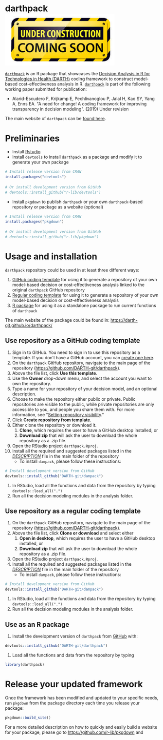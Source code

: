 
<!-- README.md is generated from README.Rmd. Please edit that file -->
darthpack <img src="docs/figs/under_const.jpeg" align="center" alt="" width="360" />
====================================================================================

[`darthpack`](https://github.com/DARTH-git/darthpack) is an R package that showcases the [Decision Analysis in R for Technologies in Health (DARTH)](https://darthworkgroup.com) coding framework to construct model-based cost-effectiveness analysis in R. [`darthpack`](https://github.com/DARTH-git/darthpack) is part of the following working paper submitted for publication:

-   Alarid-Escudero F, Krijkamp E, Pechlivanoglou P, Jalal H, Kao SY, Yang A, Enns EA. "A need for change! A coding framework for improving transparency in decision modeling". (2019) Under revision

The main website of `darthpack` can be [found here](https://github.com/DARTH-git/darthpack).

Preliminaries
=============

-   Install [Rstudio](https://www.rstudio.com/products/rstudio/download/)
-   Install `devtools` to install `darthpack` as a package and modify it to generate your own package

``` r
# Install release version from CRAN
install.packages("devtools")

# Or install development version from GitHub
# devtools::install_github("r-lib/devtools")
```

-   Install `pkgdown` to publish `darthpack` or your own `darthpack`-based repository or package as a website (optional)

``` r
# Install release version from CRAN
install.packages("pkgdown")

# Or install development version from GitHub
# devtools::install_github("r-lib/pkgdown")
```

Usage and installation
======================

`darthpack` repository could be used in at least three different ways:

1.  [GitHub coding template](#use-repository-as-a-github-coding-template) for using it to generate a repository of your own model-based decision or cost-effectiveness analysis linked to the original `darthpack` GitHub repository
2.  [Regular coding template](#use-repository-as-a-regular-coding-template) for using it to generate a repository of your own model-based decision or cost-effectiveness analysis
3.  [R package](#use-as-an-r-package) for using it as a standalone package to run current functions of `darthpack`

The main website of the package could be found in: <https://darth-git.github.io/darthpack/>

Use repository as a GitHub coding template
------------------------------------------

1.  Sign in to GitHub. You need to sign in to use this repository as a template. If you don’t have a GitHub account, you can [create one here](https://github.com/join).
2.  On the `darthpack` GitHub repository, navigate to the main page of the repository (<https://github.com/DARTH-git/darthpack>).
3.  Above the file list, click **Use this template**.
4.  Use the **Owner** drop-down menu, and select the account you want to own the repository.
5.  Type a name for your repository of your decision model, and an optional description.
6.  Choose to make the repository either public or private. Public repositories are visible to the public, while private repositories are only accessible to you, and people you share them with. For more information, see "[Setting repository visibility](https://help.github.com/en/articles/setting-repository-visibility)."
7.  Click **Create repository from template**.
8.  Either clone the repository or download it.
    1.  **Clone**, which requires the user to have a GitHub desktop installed, or
    2.  **Download zip** that will ask the user to download the whole repository as a .zip file.
9.  Open the RStudio project `darthpack.Rproj`.
10. Install all the required and suggested packages listed in the [*DESCRIPTION*](https://github.com/DARTH-git/darthpack/blob/master/DESCRIPTION) file in the main folder of the repository
    -   To install `dampack`, please follow these instructions:

``` r
# Install development version from GitHub
devtools::install_github("DARTH-git/dampack")
```

1.  In RStudio, load all the functions and data from the repository by typing `devtools::load_all(".")`
2.  Run all the decision modeling modules in the analysis folder.

Use repository as a regular coding template
-------------------------------------------

1.  On the `darthpack` GitHub repository, navigate to the main page of the repository (<https://github.com/DARTH-git/darthpack>).
2.  Above the file list, click **Clone or download** and select either
    1.  **Open in desktop**, which requires the user to have a GitHub desktop installed, or
    2.  **Download zip** that will ask the user to download the whole repository as a .zip file.
3.  Open the RStudio project `darthpack.Rproj`.
4.  Install all the required and suggested packages listed in the [*DESCRIPTION*](https://github.com/DARTH-git/darthpack/blob/master/DESCRIPTION) file in the main folder of the repository
    -   To install `dampack`, please follow these instructions:

``` r
# Install development version from GitHub
devtools::install_github("DARTH-git/dampack")
```

1.  In RStudio, load all the functions and data from the repository by typing `devtools::load_all(".")`
2.  Run all the decision modeling modules in the analysis folder.

Use as an R package
-------------------

1.  Install the development version of `darthpack` from [GitHub](https://github.com) with:

``` r
devtools::install_github("DARTH-git/darthpack")
```

1.  Load all the functions and data from the repository by typing

``` r
library(darthpack)
```

Release your updated framework
==============================

Once the framework has been modified and updated to your specific needs, run `pkgdown` from the package directory each time you release your package:

``` r
pkgdown::build_site()
```

For a more detailed description on how to quickly and easily build a website for your package, please go to <https://github.com/r-lib/pkgdown> and
